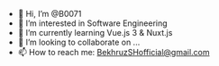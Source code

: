 - 👋 Hi, I’m @B0071
- 👀 I’m interested in Software Engineering
- 🌱 I’m currently learning Vue.js 3 & Nuxt.js
- 💞️ I’m looking to collaborate on ...
- 📫 How to reach me: BekhruzSHofficial@gmail.com

<!---
B0071/B0071 is a ✨ special ✨ repository because its `README.md` (this file) appears on your GitHub profile.
You can click the Preview link to take a look at your changes.
--->
